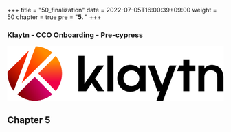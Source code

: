 +++
title = "50_finalization"
date = 2022-07-05T16:00:39+09:00
weight = 50
chapter = true
pre = "<b>5. </b>"
+++

### Klaytn - CCO Onboarding - Pre-cypress
![Klaytn Logo](/images/Logo-1.png?classes=border)

## Chapter 5

